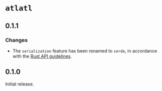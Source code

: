 # `atlatl`


## 0.1.1

### Changes
- The `serialization` feature has been renamed to `serde`, in accordance with the [Rust API guidelines](https://github.com/rust-lang-nursery/api-guidelines).


## 0.1.0

Initial release.
